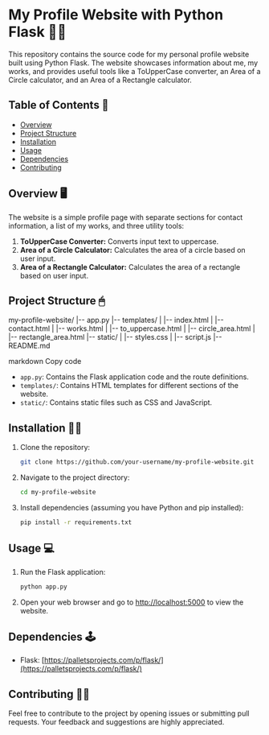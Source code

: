 # My Profile Website with Python Flask 👨‍💼

This repository contains the source code for my personal profile website built using Python Flask. The website showcases information about me, my works, and provides useful tools like a ToUpperCase converter, an Area of a Circle calculator, and an Area of a Rectangle calculator.

## Table of Contents 📑

- [Overview](#overview)
- [Project Structure](#project-structure)
- [Installation](#installation)
- [Usage](#usage)
- [Dependencies](#dependencies)
- [Contributing](#contributing)

## Overview 🖥

The website is a simple profile page with separate sections for contact information, a list of my works, and three utility tools:

1. **ToUpperCase Converter:** Converts input text to uppercase.
2. **Area of a Circle Calculator:** Calculates the area of a circle based on user input.
3. **Area of a Rectangle Calculator:** Calculates the area of a rectangle based on user input.

## Project Structure 🖱

my-profile-website/
|-- app.py
|-- templates/
| |-- index.html
| |-- contact.html
| |-- works.html
| |-- to_uppercase.html
| |-- circle_area.html
| |-- rectangle_area.html
|-- static/
| |-- styles.css
| |-- script.js
|-- README.md

markdown
Copy code

- `app.py`: Contains the Flask application code and the route definitions.
- `templates/`: Contains HTML templates for different sections of the website.
- `static/`: Contains static files such as CSS and JavaScript.

## Installation 👨‍💻

1. Clone the repository:

    ```bash
    git clone https://github.com/your-username/my-profile-website.git
    ```

2. Navigate to the project directory:

    ```bash
    cd my-profile-website
    ```

3. Install dependencies (assuming you have Python and pip installed):

    ```bash
    pip install -r requirements.txt
    ```

## Usage 💻

1. Run the Flask application:

    ```bash
    python app.py
    ```

2. Open your web browser and go to [http://localhost:5000](http://localhost:5000) to view the website.

## Dependencies 🕹

- Flask: [https://palletsprojects.com/p/flask/](https://palletsprojects.com/p/flask/)

## Contributing 🕵️‍♂️

Feel free to contribute to the project by opening issues or submitting pull requests. Your feedback and suggestions are highly appreciated.
